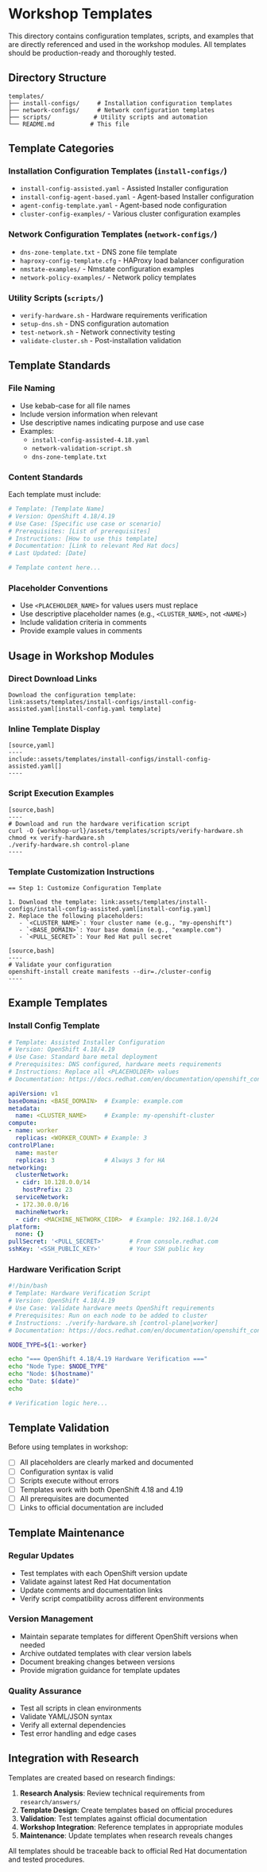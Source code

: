 # Workshop Templates

This directory contains configuration templates, scripts, and examples that are directly referenced and used in the workshop modules. All templates should be production-ready and thoroughly tested.

## Directory Structure

```
templates/
├── install-configs/     # Installation configuration templates
├── network-configs/     # Network configuration templates  
├── scripts/            # Utility scripts and automation
└── README.md          # This file
```

## Template Categories

### Installation Configuration Templates (`install-configs/`)
- `install-config-assisted.yaml` - Assisted Installer configuration
- `install-config-agent-based.yaml` - Agent-based Installer configuration
- `agent-config-template.yaml` - Agent-based node configuration
- `cluster-config-examples/` - Various cluster configuration examples

### Network Configuration Templates (`network-configs/`)
- `dns-zone-template.txt` - DNS zone file template
- `haproxy-config-template.cfg` - HAProxy load balancer configuration
- `nmstate-examples/` - Nmstate configuration examples
- `network-policy-examples/` - Network policy templates

### Utility Scripts (`scripts/`)
- `verify-hardware.sh` - Hardware requirements verification
- `setup-dns.sh` - DNS configuration automation
- `test-network.sh` - Network connectivity testing
- `validate-cluster.sh` - Post-installation validation

## Template Standards

### File Naming
- Use kebab-case for all file names
- Include version information when relevant
- Use descriptive names indicating purpose and use case
- Examples:
  - `install-config-assisted-4.18.yaml`
  - `network-validation-script.sh`
  - `dns-zone-template.txt`

### Content Standards
Each template must include:

```yaml
# Template: [Template Name]
# Version: OpenShift 4.18/4.19
# Use Case: [Specific use case or scenario]
# Prerequisites: [List of prerequisites]
# Instructions: [How to use this template]
# Documentation: [Link to relevant Red Hat docs]
# Last Updated: [Date]

# Template content here...
```

### Placeholder Conventions
- Use `<PLACEHOLDER_NAME>` for values users must replace
- Use descriptive placeholder names (e.g., `<CLUSTER_NAME>`, not `<NAME>`)
- Include validation criteria in comments
- Provide example values in comments

## Usage in Workshop Modules

### Direct Download Links
```adoc
Download the configuration template:
link:assets/templates/install-configs/install-config-assisted.yaml[install-config.yaml template]
```

### Inline Template Display
```adoc
[source,yaml]
----
include::assets/templates/install-configs/install-config-assisted.yaml[]
----
```

### Script Execution Examples
```adoc
[source,bash]
----
# Download and run the hardware verification script
curl -O {workshop-url}/assets/templates/scripts/verify-hardware.sh
chmod +x verify-hardware.sh
./verify-hardware.sh control-plane
----
```

### Template Customization Instructions
```adoc
== Step 1: Customize Configuration Template

1. Download the template: link:assets/templates/install-configs/install-config-assisted.yaml[install-config.yaml]
2. Replace the following placeholders:
   - `<CLUSTER_NAME>`: Your cluster name (e.g., "my-openshift")
   - `<BASE_DOMAIN>`: Your base domain (e.g., "example.com")
   - `<PULL_SECRET>`: Your Red Hat pull secret

[source,bash]
----
# Validate your configuration
openshift-install create manifests --dir=./cluster-config
----
```

## Example Templates

### Install Config Template
```yaml
# Template: Assisted Installer Configuration
# Version: OpenShift 4.18/4.19
# Use Case: Standard bare metal deployment
# Prerequisites: DNS configured, hardware meets requirements
# Instructions: Replace all <PLACEHOLDER> values
# Documentation: https://docs.redhat.com/en/documentation/openshift_container_platform/4.18/html/installing_on-premise_with_assisted_installer/installing-on-prem-assisted

apiVersion: v1
baseDomain: <BASE_DOMAIN>  # Example: example.com
metadata:
  name: <CLUSTER_NAME>     # Example: my-openshift-cluster
compute:
- name: worker
  replicas: <WORKER_COUNT> # Example: 3
controlPlane:
  name: master
  replicas: 3              # Always 3 for HA
networking:
  clusterNetwork:
  - cidr: 10.128.0.0/14
    hostPrefix: 23
  serviceNetwork:
  - 172.30.0.0/16
  machineNetwork:
  - cidr: <MACHINE_NETWORK_CIDR>  # Example: 192.168.1.0/24
platform:
  none: {}
pullSecret: '<PULL_SECRET>'       # From console.redhat.com
sshKey: '<SSH_PUBLIC_KEY>'        # Your SSH public key
```

### Hardware Verification Script
```bash
#!/bin/bash
# Template: Hardware Verification Script
# Version: OpenShift 4.18/4.19
# Use Case: Validate hardware meets OpenShift requirements
# Prerequisites: Run on each node to be added to cluster
# Instructions: ./verify-hardware.sh [control-plane|worker]
# Documentation: https://docs.redhat.com/en/documentation/openshift_container_platform/4.18/html/installing_on_bare_metal/user-provisioned-infrastructure#minimum-resource-requirements_installing-bare-metal

NODE_TYPE=${1:-worker}

echo "=== OpenShift 4.18/4.19 Hardware Verification ==="
echo "Node Type: $NODE_TYPE"
echo "Node: $(hostname)"
echo "Date: $(date)"
echo

# Verification logic here...
```

## Template Validation

Before using templates in workshop:
- [ ] All placeholders are clearly marked and documented
- [ ] Configuration syntax is valid
- [ ] Scripts execute without errors
- [ ] Templates work with both OpenShift 4.18 and 4.19
- [ ] All prerequisites are documented
- [ ] Links to official documentation are included

## Template Maintenance

### Regular Updates
- Test templates with each OpenShift version update
- Validate against latest Red Hat documentation
- Update comments and documentation links
- Verify script compatibility across different environments

### Version Management
- Maintain separate templates for different OpenShift versions when needed
- Archive outdated templates with clear version labels
- Document breaking changes between versions
- Provide migration guidance for template updates

### Quality Assurance
- Test all scripts in clean environments
- Validate YAML/JSON syntax
- Verify all external dependencies
- Test error handling and edge cases

## Integration with Research

Templates are created based on research findings:

1. **Research Analysis**: Review technical requirements from `research/answers/`
2. **Template Design**: Create templates based on official procedures
3. **Validation**: Test templates against official documentation
4. **Workshop Integration**: Reference templates in appropriate modules
5. **Maintenance**: Update templates when research reveals changes

All templates should be traceable back to official Red Hat documentation and tested procedures.
